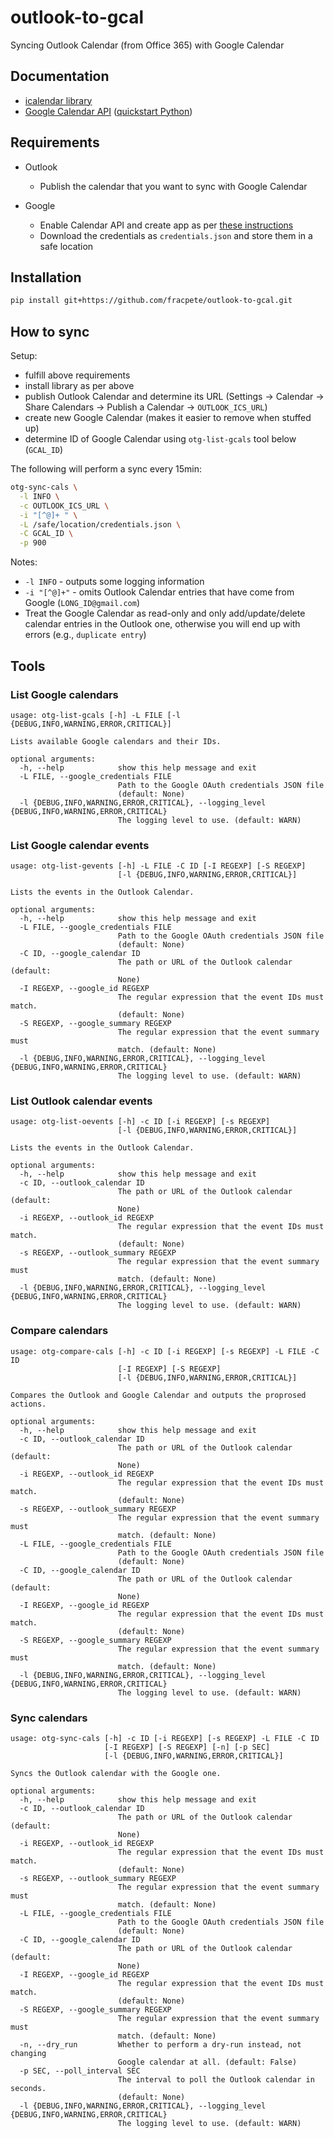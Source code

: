 # outlook-to-gcal
Syncing Outlook Calendar (from Office 365) with Google Calendar


## Documentation

* [icalendar library](https://icalendar.readthedocs.io/en/latest/)
* [Google Calendar API](https://developers.google.com/resources/api-libraries/documentation/calendar/v3/python/latest/) ([quickstart Python](https://developers.google.com/calendar/api/quickstart/python))


## Requirements

* Outlook
  
  * Publish the calendar that you want to sync with Google Calendar

* Google

  * Enable Calendar API and create app as per [these instructions](https://developers.google.com/calendar/api/quickstart/python)
  * Download the credentials as `credentials.json` and store them in a safe location


## Installation

```bash
pip install git+https://github.com/fracpete/outlook-to-gcal.git
```


## How to sync

Setup:

* fulfill above requirements
* install library as per above
* publish Outlook Calendar and determine its URL (Settings -> Calendar -> Share Calendars -> Publish a Calendar -> `OUTLOOK_ICS_URL`)
* create new Google Calendar (makes it easier to remove when stuffed up)
* determine ID of Google Calendar using `otg-list-gcals` tool below (`GCAL_ID`)

The following will perform a sync every 15min:

```bash
otg-sync-cals \
  -l INFO \
  -c OUTLOOK_ICS_URL \
  -i "[^@]+ " \
  -L /safe/location/credentials.json \
  -C GCAL_ID \
  -p 900
```

Notes:

* `-l INFO` - outputs some logging information
* `-i "[^@]+"` - omits Outlook Calendar entries that have come from Google (`LONG_ID@gmail.com`)
* Treat the Google Calendar as read-only and only add/update/delete calendar entries in the Outlook one,
  otherwise you will end up with errors (e.g., `duplicate entry`)


## Tools

### List Google calendars

```
usage: otg-list-gcals [-h] -L FILE [-l {DEBUG,INFO,WARNING,ERROR,CRITICAL}]

Lists available Google calendars and their IDs.

optional arguments:
  -h, --help            show this help message and exit
  -L FILE, --google_credentials FILE
                        Path to the Google OAuth credentials JSON file
                        (default: None)
  -l {DEBUG,INFO,WARNING,ERROR,CRITICAL}, --logging_level {DEBUG,INFO,WARNING,ERROR,CRITICAL}
                        The logging level to use. (default: WARN)
```


### List Google calendar events

```
usage: otg-list-gevents [-h] -L FILE -C ID [-I REGEXP] [-S REGEXP]
                        [-l {DEBUG,INFO,WARNING,ERROR,CRITICAL}]

Lists the events in the Outlook Calendar.

optional arguments:
  -h, --help            show this help message and exit
  -L FILE, --google_credentials FILE
                        Path to the Google OAuth credentials JSON file
                        (default: None)
  -C ID, --google_calendar ID
                        The path or URL of the Outlook calendar (default:
                        None)
  -I REGEXP, --google_id REGEXP
                        The regular expression that the event IDs must match.
                        (default: None)
  -S REGEXP, --google_summary REGEXP
                        The regular expression that the event summary must
                        match. (default: None)
  -l {DEBUG,INFO,WARNING,ERROR,CRITICAL}, --logging_level {DEBUG,INFO,WARNING,ERROR,CRITICAL}
                        The logging level to use. (default: WARN)
```


### List Outlook calendar events

```
usage: otg-list-oevents [-h] -c ID [-i REGEXP] [-s REGEXP]
                        [-l {DEBUG,INFO,WARNING,ERROR,CRITICAL}]

Lists the events in the Outlook Calendar.

optional arguments:
  -h, --help            show this help message and exit
  -c ID, --outlook_calendar ID
                        The path or URL of the Outlook calendar (default:
                        None)
  -i REGEXP, --outlook_id REGEXP
                        The regular expression that the event IDs must match.
                        (default: None)
  -s REGEXP, --outlook_summary REGEXP
                        The regular expression that the event summary must
                        match. (default: None)
  -l {DEBUG,INFO,WARNING,ERROR,CRITICAL}, --logging_level {DEBUG,INFO,WARNING,ERROR,CRITICAL}
                        The logging level to use. (default: WARN)
```


### Compare calendars

```
usage: otg-compare-cals [-h] -c ID [-i REGEXP] [-s REGEXP] -L FILE -C ID
                        [-I REGEXP] [-S REGEXP]
                        [-l {DEBUG,INFO,WARNING,ERROR,CRITICAL}]

Compares the Outlook and Google Calendar and outputs the proprosed actions.

optional arguments:
  -h, --help            show this help message and exit
  -c ID, --outlook_calendar ID
                        The path or URL of the Outlook calendar (default:
                        None)
  -i REGEXP, --outlook_id REGEXP
                        The regular expression that the event IDs must match.
                        (default: None)
  -s REGEXP, --outlook_summary REGEXP
                        The regular expression that the event summary must
                        match. (default: None)
  -L FILE, --google_credentials FILE
                        Path to the Google OAuth credentials JSON file
                        (default: None)
  -C ID, --google_calendar ID
                        The path or URL of the Outlook calendar (default:
                        None)
  -I REGEXP, --google_id REGEXP
                        The regular expression that the event IDs must match.
                        (default: None)
  -S REGEXP, --google_summary REGEXP
                        The regular expression that the event summary must
                        match. (default: None)
  -l {DEBUG,INFO,WARNING,ERROR,CRITICAL}, --logging_level {DEBUG,INFO,WARNING,ERROR,CRITICAL}
                        The logging level to use. (default: WARN)
```


### Sync calendars

```
usage: otg-sync-cals [-h] -c ID [-i REGEXP] [-s REGEXP] -L FILE -C ID
                     [-I REGEXP] [-S REGEXP] [-n] [-p SEC]
                     [-l {DEBUG,INFO,WARNING,ERROR,CRITICAL}]

Syncs the Outlook calendar with the Google one.

optional arguments:
  -h, --help            show this help message and exit
  -c ID, --outlook_calendar ID
                        The path or URL of the Outlook calendar (default:
                        None)
  -i REGEXP, --outlook_id REGEXP
                        The regular expression that the event IDs must match.
                        (default: None)
  -s REGEXP, --outlook_summary REGEXP
                        The regular expression that the event summary must
                        match. (default: None)
  -L FILE, --google_credentials FILE
                        Path to the Google OAuth credentials JSON file
                        (default: None)
  -C ID, --google_calendar ID
                        The path or URL of the Outlook calendar (default:
                        None)
  -I REGEXP, --google_id REGEXP
                        The regular expression that the event IDs must match.
                        (default: None)
  -S REGEXP, --google_summary REGEXP
                        The regular expression that the event summary must
                        match. (default: None)
  -n, --dry_run         Whether to perform a dry-run instead, not changing
                        Google calendar at all. (default: False)
  -p SEC, --poll_interval SEC
                        The interval to poll the Outlook calendar in seconds.
                        (default: None)
  -l {DEBUG,INFO,WARNING,ERROR,CRITICAL}, --logging_level {DEBUG,INFO,WARNING,ERROR,CRITICAL}
                        The logging level to use. (default: WARN)
```
